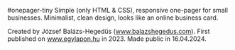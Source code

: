 #onepager-tiny
Simple (only HTML & CSS), responsive one-pager for small businesses. Minimalist, clean design, looks like an online business card. 

Created by József Balázs-Hegedűs (www.balazshegedus.com).
First published on www.egylapon.hu in 2023.
Made public in 16.04.2024.
